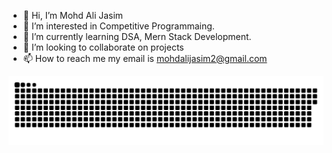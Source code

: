 - 👋 Hi, I’m Mohd Ali Jasim
- 👀 I’m interested in Competitive Programmaing.
- 🌱 I’m currently learning DSA, Mern Stack Development.
- 💞️ I’m looking to collaborate on projects
- 📫 How to reach me my email is mohdalijasim2@gmail.com



<p align="center">
 <img width="1000" src="snake.svg" alt="snake"/>
</p>
